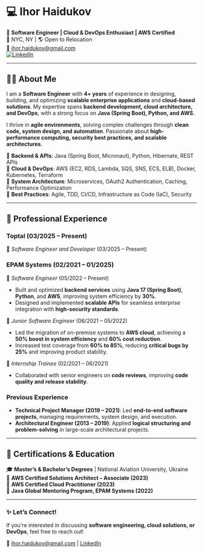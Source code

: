 # 💻 Ihor Haidukov  

🚀 **Software Engineer | Cloud & DevOps Enthusiast | AWS Certified**  
📍 NYC, NY | 🌎 Open to Relocation  
📧 ihor.haidukov@gmail.com  
[![LinkedIn](https://img.shields.io/badge/LinkedIn-Profile-blue?style=flat&logo=linkedin)](your-linkedin-url)  

---

## 👨‍💻 About Me  

I am a **Software Engineer** with **4+ years** of experience in designing, building, and optimizing **scalable enterprise applications** and **cloud-based solutions**. My expertise spans **backend development, cloud architecture, and DevOps**, with a strong focus on **Java (Spring Boot), Python, and AWS**.  

I thrive in **agile environments**, solving complex challenges through **clean code, system design, and automation**. Passionate about **high-performance computing, security best practices, and scalable architectures**.  

🔹 **Backend & APIs**: Java (Spring Boot, Micronaut), Python, Hibernate, REST APIs  
🔹 **Cloud & DevOps**: AWS (EC2, RDS, Lambda, SQS, SNS, ECS, ELB), Docker, Kubernetes, Terraform  
🔹 **System Architecture**: Microservices, OAuth2 Authentication, Caching, Performance Optimization  
🔹 **Best Practices**: Agile, TDD, CI/CD, Infrastructure as Code (IaC), Security  

---

## 💼 Professional Experience  
### **Toptal (03/2025 – Present)**  
🔹 *Software Engineer and Developer* (03/2025 – Present)  

### **EPAM Systems (02/2021 – 01/2025)**  
🔹 *Software Engineer* (05/2022 – Present)  
- Built and optimized **backend services** using **Java 17 (Spring Boot)**, **Python**, and **AWS**, improving system efficiency by **30%**.  
- Designed and implemented **scalable APIs** for seamless enterprise integration with **high-security standards**.  

🔹 *Junior Software Engineer* (06/2021 – 05/2022)  
- Led the migration of on-premise systems to **AWS cloud**, achieving a **50% boost in system efficiency** and **60% cost reduction**.  
- Increased test coverage from **60% to 85%**, reducing **critical bugs by 25%** and improving product stability.  

🔹 *Internship Trainee* (02/2021 – 06/2021)  
- Collaborated with senior engineers on **code reviews**, improving **code quality and release stability**.  

### **Previous Experience**  
- **Technical Project Manager (2019 – 2021)**: Led **end-to-end software projects**, managing requirements, system design, and execution.  
- **Architectural Engineer (2013 – 2019)**: Applied **logical structuring and problem-solving** in large-scale architectural projects.  

---

## 📜 Certifications & Education  

🎓 **Master’s & Bachelor’s Degrees** | National Aviation University, Ukraine  
📜 **AWS Certified Solutions Architect – Associate (2023)**  
📜 **AWS Certified Cloud Practitioner (2023)**  
📜 **Java Global Mentoring Program, EPAM Systems (2022)**  

---

### ✨ **Let’s Connect!**  

If you're interested in discussing **software engineering, cloud solutions, or DevOps**, feel free to reach out!  

📧 ihor.haidukov@gmail.com | [LinkedIn](your-linkedin-url)
